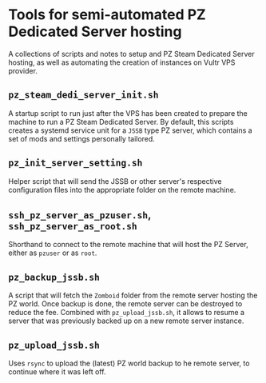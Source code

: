 # Tools for semi-automated PZ Dedicated Server hosting

A collections of scripts and notes to setup and PZ Steam Dedicated Server hosting, as well as automating the creation of instances on Vultr VPS provider.

## `pz_steam_dedi_server_init.sh`

A startup script to run just after the VPS has been created to prepare the machine to run a PZ Steam Dedicated Server.
By default, this scripts creates a systemd service unit for a `JSSB` type PZ server, which contains a set of mods and settings personally tailored.

## `pz_init_server_setting.sh`

Helper script that will send the JSSB or other server's respective configuration files into the appropriate folder on the remote machine.

## `ssh_pz_server_as_pzuser.sh`, `ssh_pz_server_as_root.sh`

Shorthand to connect to the remote machine that will host the PZ Server, either as `pzuser` or as `root`.

## `pz_backup_jssb.sh`

A script that will fetch the `Zomboid` folder from the remote server hosting the PZ world.
Once backup is done, the remote server can be destroyed to reduce the fee.
Combined with `pz_upload_jssb.sh`, it allows to resume a server that was previously backed up on a new remote server instance.

## `pz_upload_jssb.sh`

Uses `rsync` to upload the (latest) PZ world backup to he remote server, to continue where it was left off.